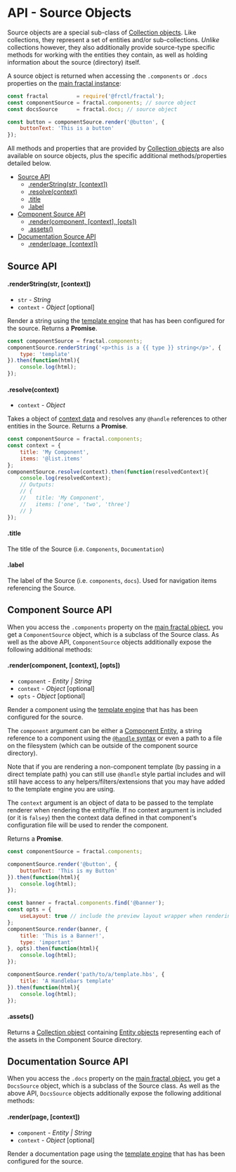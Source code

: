 # API - Source Objects

Source objects are a special sub-class of [Collection objects](/docs/api/collection.md). Like collections, they represent a set of entities and/or sub-collections. *Unlike* collections however, they also additionally provide source-type specific methods for working with the entities they contain, as well as holding information about the source (directory) itself.

A source object is returned when accessing the `.components` or `.docs` properties on the [main fractal instance](/docs/api/fractal.md):

```js
const fractal         = require('@frctl/fractal');
const componentSource = fractal.components; // source object
const docsSource      = fractal.docs; // source object

const button = componentSource.render('@button', {
    buttonText: 'This is a button'
});
```

All methods and properties that are provided by [Collection objects](/docs/api/collection.md) are also available on source objects, plus the specific additional methods/properties detailed below.

<!-- START doctoc generated TOC please keep comment here to allow auto update -->
<!-- DON'T EDIT THIS SECTION, INSTEAD RE-RUN doctoc TO UPDATE -->


- [Source API](#source-api)
    - [.renderString(str, [context])](#renderstringstr-context)
    - [.resolve(context)](#resolvecontext)
    - [.title](#title)
    - [.label](#label)
- [Component Source API](#component-source-api)
    - [.render(component, [context], [opts])](#rendercomponent-context-opts)
    - [.assets()](#assets)
- [Documentation Source API](#documentation-source-api)
    - [.render(page, [context])](#renderpage-context)

<!-- END doctoc generated TOC please keep comment here to allow auto update -->

## Source API

#### .renderString(str, [context])

* `str` - *String*
* `context` - *Object* [optional]

Render a string using the [template engine](/docs/engines/overview.md) that has has been configured for the source. Returns a **Promise**.

```js
const componentSource = fractal.components;
componentSource.renderString('<p>this is a {{ type }} string</p>', {
    type: 'template'
}).then(function(html){
    console.log(html);
});
```

#### .resolve(context)

* `context` - *Object*

Takes a object of [context data](/docs/components/context.md) and resolves any `@handle` references to other entities in the Source. Returns a **Promise**.

```js
const componentSource = fractal.components;
const context = {
    title: 'My Component',
    items: '@list.items'
};
componentSource.resolve(context).then(function(resolvedContext){
    console.log(resolvedContext);
    // Outputs:
    // {
    //   title: 'My Component',
    //   items: ['one', 'two', 'three']
    // }
});
```

#### .title

The title of the Source (i.e. `Components`, `Documentation`)

#### .label

The label of the Source (i.e. `components`, `docs`). Used for navigation items referencing the Source.

## Component Source API

When you access the `.components` property on the [main fractal object](/docs/api/fractal.md), you get a `ComponentSource` object, which is a subclass of the Source class. As well as the above API, `ComponentSource` objects additionally expose the following additional methods:

#### .render(component, [context], [opts])

* `component` - *Entity | String*
* `context` - *Object* [optional]
* `opts` - *Object* [optional]

Render a component using the [template engine](/docs/engines/overview.md) that has has been configured for the source.

The `component` argument can be either a [Component Entity](/docs/api/entity.md), a string reference to a component using the [`@handle` syntax](/docs/components/overview.md#referencing-components---@handle-syntax) or even a path to a file on the filesystem (which can be outside of the component source directory).

Note that if you are rendering a non-component template (by passing in a direct template path) you can still use `@handle` style partial includes and will still have access to any helpers/filters/extensions that you may have added to the template engine you are using.

The `context` argument is an object of data to be passed to the template renderer when rendering the entity/file. If no context argument is included (or it is `falsey`) then the context data defined in that component's configuration file will be used to render the component.

Returns a **Promise**.

```js
const componentSource = fractal.components;

componentSource.render('@button', {
    buttonText: 'This is my Button'
}).then(function(html){
    console.log(html);
});

const banner = fractal.components.find('@banner');
const opts = {
    useLayout: true // include the preview layout wrapper when rendering
};
componentSource.render(banner, {
    title: 'This is a Banner!',
    type: 'important'
}, opts).then(function(html){
    console.log(html);
});

componentSource.render('path/to/a/template.hbs', {
    title: 'A Handlebars template'
}).then(function(html){
    console.log(html);
});

```

#### .assets()

Returns a [Collection object](/docs/api/collection.md) containing [Entity objects](/docs/api/entity.md) representing each of the assets in the Component Source directory.

## Documentation Source API

When you access the `.docs` property on the [main fractal object](/docs/api/fractal.md), you get a `DocsSource` object, which is a subclass of the Source class. As well as the above API, `DocsSource` objects additionally expose the following additional methods:

#### .render(page, [context])

* `component` - *Entity | String*
* `context` - *Object* [optional]

Render a documentation page using the [template engine](/docs/engines/overview.md) that has has been configured for the source.

<!-- ## Source Events

Each source is also a Node EventEmitter. -->
